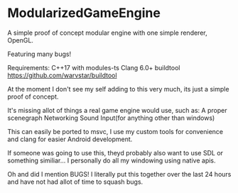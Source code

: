 # ModularizedGameEngine
A simple proof of concept modular engine with one simple renderer, OpenGL.

Featuring many bugs!

Requirements:
C++17 with modules-ts
Clang 6.0+
buildtool https://github.com/warvstar/buildtool

At the moment I don't see my self adding to this very much, its just a simple proof of concept.

It's missing allot of things a real game engine would use, such as:
A proper scenegraph
Networking
Sound
Input(for anything other than windows)


This can easily be ported to msvc, I use my custom tools for convenience and clang for easier Android development.

If someone was going to use this, theyd probably also want to use SDL or something similiar... I personally do all my windowing using native apis.

Oh and did I mention BUGS! I literally put this together over the last 24 hours and have not had allot of time to squash bugs.
